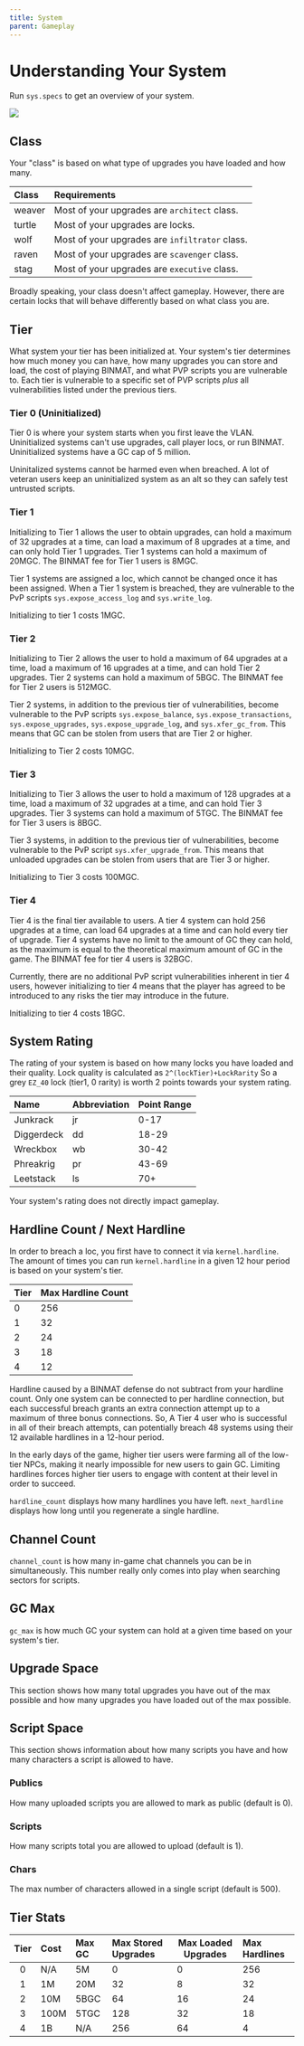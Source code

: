 ```yaml
---
title: System
parent: Gameplay
---
```


# Understanding Your System

Run `sys.specs` to get an overview of your system.

![](../../assets/images/sys.specs.png)

## Class

Your "class" is based on what type of upgrades you have loaded and how many.

| Class  | Requirements                                   |
| :----- | :--------------------------------------------- |
| weaver | Most of your upgrades are `architect` class.   |
| turtle | Most of your upgrades are locks.               |
| wolf   | Most of your upgrades are `infiltrator` class. |
| raven  | Most of your upgrades are `scavenger` class.   |
| stag   | Most of your upgrades are `executive` class.   |

Broadly speaking, your class doesn't affect gameplay. However, there are certain
locks that will behave differently based on what class you are.

## Tier

What system your tier has been initialized at. Your system's tier determines how
much money you can have, how many upgrades you can store and load, the cost of
playing BINMAT, and what PVP scripts you are vulnerable to. Each tier is
vulnerable to a specific set of PVP scripts _plus_ all vulnerabilities listed
under the previous tiers.

### Tier 0 (Uninitialized)

Tier 0 is where your system starts when you first leave the VLAN. Uninitialized
systems can't use upgrades, call player locs, or run BINMAT. Uninitialized
systems have a GC cap of 5 million.

Uninitalized systems cannot be harmed even when breached. A lot of veteran users
keep an uninitialized system as an alt so they can safely test untrusted
scripts.

### Tier 1

Initializing to Tier 1 allows the user to obtain upgrades, can hold a maximum of
32 upgrades at a time, can load a maximum of 8 upgrades at a time, and can only
hold Tier 1 upgrades. Tier 1 systems can hold a maximum of 20MGC. The BINMAT fee
for Tier 1 users is 8MGC.

Tier 1 systems are assigned a loc, which cannot be changed once it has been
assigned. When a Tier 1 system is breached, they are vulnerable to the PvP
scripts `sys.expose_access_log` and `sys.write_log`.

Initializing to tier 1 costs 1MGC. 

### Tier 2

Initializing to Tier 2 allows the user to hold a maximum of 64 upgrades at a
time, load a maximum of 16 upgrades at a time, and can hold Tier 2 upgrades.
Tier 2 systems can hold a maximum of 5BGC. The BINMAT fee for Tier 2 users is
512MGC.

Tier 2 systems, in addition to the previous tier of vulnerabilities, become
vulnerable to the PvP scripts `sys.expose_balance`, `sys.expose_transactions`,
`sys.expose_upgrades`, `sys.expose_upgrade_log`, and `sys.xfer_gc_from`. This
means that GC can be stolen from users that are Tier 2 or higher.

Initializing to Tier 2 costs 10MGC. 

### Tier 3

Initializing to Tier 3 allows the user to hold a maximum of 128 upgrades at a
time, load a maximum of 32 upgrades at a time, and can hold Tier 3 upgrades.
Tier 3 systems can hold a maximum of 5TGC. The BINMAT fee for Tier 3 users is
8BGC.

Tier 3 systems, in addition to the previous tier of vulnerabilities, become
vulnerable to the PvP script `sys.xfer_upgrade_from`. This means that unloaded
upgrades can be stolen from users that are Tier 3 or higher.

Initializing to Tier 3 costs 100MGC.

### Tier 4

Tier 4 is the final tier available to users. A tier 4 system can hold 256
upgrades at a time, can load 64 upgrades at a time and can hold every tier of
upgrade. Tier 4 systems have no limit to the amount of GC they can hold, as the
maximum is equal to the theoretical maximum amount of GC in the game. The BINMAT
fee for tier 4 users is 32BGC.

Currently, there are no additional PvP script vulnerabilities inherent in tier 4
users, however initializing to tier 4 means that the player has agreed to be
introduced to any risks the tier may introduce in the future. 

Initializing to tier 4 costs 1BGC.

## System Rating

The rating of your system is based on how many locks you have loaded and their
quality. Lock quality is calculated as `2^(lockTier)+LockRarity` So a grey
`EZ_40` lock (tier1, 0 rarity) is worth 2 points towards your system rating.

| Name       | Abbreviation | Point Range |
| :--------- | :----------- | :---------- |
| Junkrack   | jr           | 0-17        |
| Diggerdeck | dd           | 18-29       |
| Wreckbox   | wb           | 30-42       |
| Phreakrig  | pr           | 43-69       |
| Leetstack  | ls           | 70+         |

Your system's rating does not directly impact gameplay.

## Hardline Count / Next Hardline

In order to breach a loc, you first have to connect it via `kernel.hardline`.
The amount of times you can run `kernel.hardline` in a given 12 hour period is
based on your system's tier.

| Tier | Max Hardline Count |
| :--- | :----------------- |
| 0    | 256                |
| 1    | 32                 |
| 2    | 24                 |
| 3    | 18                 |
| 4    | 12                 |

Hardline caused by a BINMAT defense do not subtract from your hardline count.
Only one system can be connected to per hardline connection, but each successful
breach grants an extra connection attempt up to a maximum of three bonus
connections. So, A Tier 4 user who is successful in all of their breach
attempts, can potentially breach 48 systems using their 12 available hardlines
in a 12-hour period.

In the early days of the game, higher tier users were farming all of the
low-tier NPCs, making it nearly impossible for new users to gain GC. Limiting
hardlines forces higher tier users to engage with content at their level in
order to succeed.

`hardline_count` displays how many hardlines you have left. `next_hardline`
displays how long until you regenerate a single hardline.

## Channel Count

`channel_count` is how many in-game chat channels you can be in simultaneously.
This number really only comes into play when searching sectors for scripts.

## GC Max

`gc_max` is how much GC your system can hold at a given time based on your 
system's tier.

## Upgrade Space

This section shows how many total upgrades you have out of the max possible and
how many upgrades you have loaded out of the max possible.

## Script Space

This section shows information about how many scripts you have and how many
characters a script is allowed to have.

### Publics

How many uploaded scripts you are allowed to mark as public (default is 0).

### Scripts

How many scripts total you are allowed to upload (default is 1).

### Chars

The max number of characters allowed in a single script (default is 500).

## Tier Stats

| Tier | Cost | Max GC | Max Stored Upgrades | Max Loaded Upgrades | Max Hardlines |
| :--: | :--- | :----- | :------------------ | ------------------- | :------------ |
|  0   | N/A  | 5M     | 0                   | 0                   | 256           |
|  1   | 1M   | 20M    | 32                  | 8                   | 32            |
|  2   | 10M  | 5BGC   | 64                  | 16                  | 24            |
|  3   | 100M | 5TGC   | 128                 | 32                  | 18            |
|  4   | 1B   | N/A    | 256                 | 64                  | 4             |

